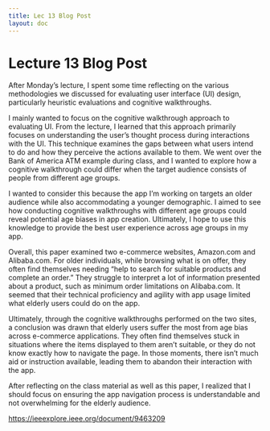 ```yaml
---
title: Lec 13 Blog Post
layout: doc
---
```


# Lecture 13 Blog Post


After Monday’s lecture, I spent some time reflecting on the various methodologies we discussed for evaluating user interface (UI) design, particularly heuristic evaluations and cognitive walkthroughs.

I mainly wanted to focus on the cognitive walkthrough approach to evaluating UI. From the lecture, I learned that this approach primarily focuses on understanding the user’s thought process during interactions with the UI. This technique examines the gaps between what users intend to do and how they perceive the actions available to them. We went over the Bank of America ATM example during class, and I wanted to explore how a cognitive walkthrough could differ when the target audience consists of people from different age groups.

I wanted to consider this because the app I’m working on targets an older audience while also accommodating a younger demographic. I aimed to see how conducting cognitive walkthroughs with different age groups could reveal potential age biases in app creation. Ultimately, I hope to use this knowledge to provide the best user experience across age groups in my app.

Overall, this paper examined two e-commerce websites, Amazon.com and Alibaba.com. For older individuals, while browsing what is on offer, they often find themselves needing “help to search for suitable products and complete an order.” They struggle to interpret a lot of information presented about a product, such as minimum order limitations on Alibaba.com. It seemed that their technical proficiency and agility with app usage limited what elderly users could do on the app.

Ultimately, through the cognitive walkthroughs performed on the two sites, a conclusion was drawn that elderly users suffer the most from age bias across e-commerce applications. They often find themselves stuck in situations where the items displayed to them aren’t suitable, or they do not know exactly how to navigate the page. In those moments, there isn’t much aid or instruction available, leading them to abandon their interaction with the app.

After reflecting on the class material as well as this paper, I realized that I should focus on ensuring the app navigation process is understandable and not overwhelming for the elderly audience.

https://ieeexplore.ieee.org/document/9463209


